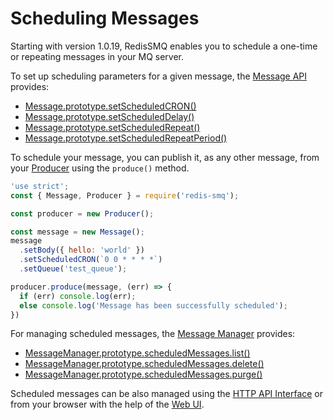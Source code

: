 # Scheduling Messages

Starting with version 1.0.19, RedisSMQ enables you to schedule a one-time or repeating messages in your MQ server.

To set up scheduling parameters for a given message, the [Message API](api/message.md) provides:

* [Message.prototype.setScheduledCRON()](api/message.md#messageprototypesetscheduledcron)
* [Message.prototype.setScheduledDelay()](api/message.md#messageprototypesetscheduleddelay)
* [Message.prototype.setScheduledRepeat()](api/message.md#messageprototypesetscheduledrepeat)
* [Message.prototype.setScheduledRepeatPeriod()](api/message.md#messageprototypesetscheduledrepeatperiod)

To schedule your message, you can publish it, as any other message, from your [Producer](api/producer.md#producerprototypeproduce) 
using the `produce()` method.

```javascript
'use strict';
const { Message, Producer } = require('redis-smq');

const producer = new Producer();

const message = new Message();
message
  .setBody({ hello: 'world' })
  .setScheduledCRON(`0 0 * * * *`)
  .setQueue('test_queue');

producer.produce(message, (err) => {
  if (err) console.log(err);
  else console.log('Message has been successfully scheduled');
})
```

For managing scheduled messages, the [Message Manager](api/message-manager.md) provides:

* [MessageManager.prototype.scheduledMessages.list()](api/message-manager.md#list)
* [MessageManager.prototype.scheduledMessages.delete()](api/message-manager.md#delete)
* [MessageManager.prototype.scheduledMessages.purge()](api/message-manager.md#purge)

Scheduled messages can be also managed using the [HTTP API Interface](/docs/http-api.md) or from your browser with the help of the [Web UI](/docs/web-ui.md).